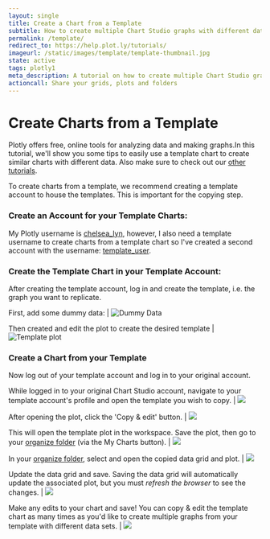 ```yaml
---
layout: single
title: Create a Chart from a Template
subtitle: How to create multiple Chart Studio graphs with different data from a template.
permalink: /template/
redirect_to: https://help.plot.ly/tutorials/
imageurl: /static/images/template/template-thumbnail.jpg
state: active
tags: plotly1
meta_description: A tutorial on how to create multiple Chart Studio graphs with different data from a single template. Chart Studio is the easiest way to graph and share your data.
actioncall: Share your grids, plots and folders
---
```


# Create Charts from a Template

Plotly offers free, online tools for analyzing data and making graphs.In this tutorial, we'll show you some tips to easily use a template chart to create similar charts with different data. Also make sure to check out our [other tutorials](http://help.plot.ly/).


To create charts from a template, we recommend creating a template account to house the templates. This is important for the copying step.

### Create an Account for your Template Charts:

My Plotly username is [chelsea_lyn](https://plot.ly/~chelsea_lyn/), however, I also need a template username to create charts from a template chart so I've created a second account with the username: [template_user](https://plot.ly/~template_user/).

### Create the Template Chart in your Template Account:

After creating the template account, log in and create the template, i.e. the graph you want to replicate.


First, add some dummy data: | ![Dummy Data](/static/images/template/dummy-data.jpg)


Then created and edit the plot to create the desired template |  ![Template plot ](/static/images/template/template-plot.jpg)


### Create a Chart from your Template

Now log out of your template account and log in to your original account.


While logged in to your original Chart Studio account, navigate to your template account's profile and open the template you wish to copy. | ![](/static/images/template/step1.jpg)


After opening the plot, click the 'Copy & edit' button. | ![](/static/images/template/copy.jpg)


This will open the template plot in the workspace. Save the plot, then go to your [organize folder](https://plot.ly/organize/home) (via the My Charts button). | ![](/static/images/template/step2.jpg)


In your [organize folder](https://plot.ly/organize/home), select and open the copied data grid and plot. | ![](/static/images/template/step3.jpg)


Update the data grid and save. Saving the data grid will automatically update the associated plot, but you must *refresh the browser* to see the changes. | ![](/static/images/template/step4.jpg)


Make any edits to your chart and save! You can copy & edit the template chart as many times as you'd like to create multiple graphs from your template with different data sets. | ![](/static/images/template/final.jpg)
